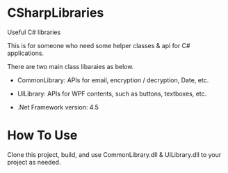 # CSharpLibraries
Useful C# libraries

This is for someone who need some helper classes & api for C# applications.

There are two main class libaraies as below.
* CommonLibrary: APIs for email, encryption / decryption, Date, etc.
* UILibrary: APIs for WPF contents, such as buttons, textboxes, etc.

* .Net Framework version: 4.5


# How To Use
Clone this project, build, and use CommonLibrary.dll & UILibrary.dll to your project as needed.